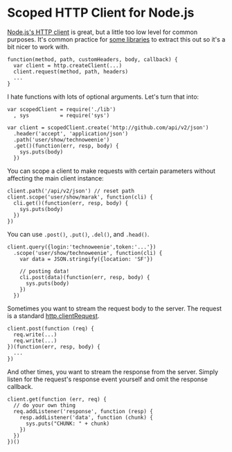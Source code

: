 # Scoped HTTP Client for Node.js

[Node.js's HTTP client][client] is great, but a little too low level for 
common purposes.  It's common practice for [some libraries][example] to
extract this out so it's a bit nicer to work with.

[client]:  http://nodejs.org/api.html#http-client-177
[example]: http://github.com/technoweenie/nori/blob/2b4b367350e5d2aed982e8af869401ab5612378c/lib/index.js#L72-76

    function(method, path, customHeaders, body, callback) {
      var client = http.createClient(...)
      client.request(method, path, headers)
      ...
    }

I hate functions with lots of optional arguments.  Let's turn that into:

    var scopedClient = require('./lib')
      , sys          = require('sys')

    var client = scopedClient.create('http://github.com/api/v2/json')
      .header('accept', 'application/json')
      .path('user/show/technoweenie')
      .get()(function(err, resp, body) {
        sys.puts(body)
      })

You can scope a client to make requests with certain parameters without
affecting the main client instance:

    client.path('/api/v2/json') // reset path
    client.scope('user/show/marak', function(cli) {
      cli.get()(function(err, resp, body) {
        sys.puts(body)
      })
    })

You can use `.post()`, `.put()`, `.del()`, and `.head()`.

    client.query({login:'technoweenie',token:'...'})
      .scope('user/show/technoweenie', function(cli) {
        var data = JSON.stringify({location: 'SF'})

        // posting data!
        cli.post(data)(function(err, resp, body) {
          sys.puts(body)
        })
      })

Sometimes you want to stream the request body to the server.  The request 
is a standard [http.clientRequest][request].

    client.post(function (req) {
      req.write(...)
      req.write(...)
    })(function(err, resp, body) {
      ...
    })

And other times, you want to stream the response from the server.  Simply 
listen for the request's response event yourself and omit the response 
callback.

    client.get(function (err, req) {
      // do your own thing
      req.addListener('response', function (resp) {
        resp.addListener('data', function (chunk) {
          sys.puts("CHUNK: " + chunk)
        })
      })
    })()

[request]: http://nodejs.org/api.html#http-clientrequest-182